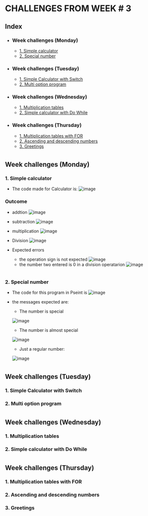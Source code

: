 # CHALLENGES FROM WEEK # 3 

## Index
- ### Week challenges (Monday)
    - [1. Simple calculator](#1-simple-calculator)
    - [2. Special number](#2-special-number)
- ### Week challenges (Tuesday)
    - [1. Simple Calculator with Switch](#1-simple-calculator-with-switch)
    - [2. Multi option program](#2-multi-option-program)
- ### Week challenges (Wednesday)
    - [1. Multiplication tables](#1-multiplication-tables)
    - [2. Simple calculator with Do While](#2-simple-calculator-with-do-while)
- ### Week challenges (Thursday)
    - [1. Multiplication tables with FOR](#1-multiplication-tables-with-for)
    - [2. Ascending and descending numbers](#2-ascending-and-descending-numbers)
    - [3. Greetings](#3-greetings)

#

## Week challenges (Monday)

### 1. Simple calculator
- The code made for Calculator is:
![image](4234-PSeInt.png)

### Outcome
- addtion
![image](4235-PSeInt_-_Ejecutando_proceso_SIMPLE_CALCULATOR.png)
- subtraction
![image](4236-PSeInt_-_Ejecutando_proceso_SIMPLE_CALCULATOR.png)
- multiplication
![image](4237-PSeInt_-_Ejecutando_proceso_SIMPLE_CALCULATOR.png)

- Division
![image](4238-PSeInt_-_Ejecutando_proceso_SIMPLE_CALCULATOR.png)
- Expected errors
    - the operation sign is not expected
    ![image](4240-PSeInt_-_Ejecutando_proceso_SIMPLE_CALCULATOR.png)
    - the number two entered is 0 in a division operatarion
    ![image](4239-PSeInt_-_Ejecutando_proceso_SIMPLE_CALCULATOR.png)
#

### 2. Special number
 - The code for this program in Pseint is
![image](4241-PSeInt.png)
 - the messages expected are:

    - The number is special

    ![image](4243-PSeInt_-_Ejecutando_proceso_SPECIALNUMBER.png)

    - The number is almost special

    ![image](4244-PSeInt_-_Ejecutando_proceso_SPECIALNUMBER.png)

    - Just a regular number:

    ![image](4242-PSeInt_-_Ejecutando_proceso_SPECIALNUMBER.png)


#

## Week challenges (Tuesday)
### 1. Simple Calculator with Switch
### 2. Multi option program

#

## Week challenges (Wednesday)

### 1. Multiplication tables
### 2. Simple calculator with Do While

#
## Week challenges (Thursday)
 ### 1. Multiplication tables with FOR
 ### 2. Ascending and descending numbers
 ### 3. Greetings

#